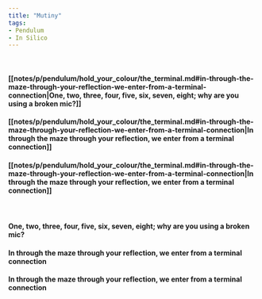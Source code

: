 ```yaml
---
title: "Mutiny"
tags:
- Pendulum
- In Silico
---
```

&nbsp;
#### [[notes/p/pendulum/hold_your_colour/the_terminal.md#in-through-the-maze-through-your-reflection-we-enter-from-a-terminal-connection|One, two, three, four, five, six, seven, eight; why are you using a broken mic?]]
#### [[notes/p/pendulum/hold_your_colour/the_terminal.md#in-through-the-maze-through-your-reflection-we-enter-from-a-terminal-connection|In through the maze through your reflection, we enter from a terminal connection]]
#### [[notes/p/pendulum/hold_your_colour/the_terminal.md#in-through-the-maze-through-your-reflection-we-enter-from-a-terminal-connection|In through the maze through your reflection, we enter from a terminal connection]]
&nbsp;
#### One, two, three, four, five, six, seven, eight; why are you using a broken mic?
#### In through the maze through your reflection, we enter from a terminal connection
#### In through the maze through your reflection, we enter from a terminal connection
